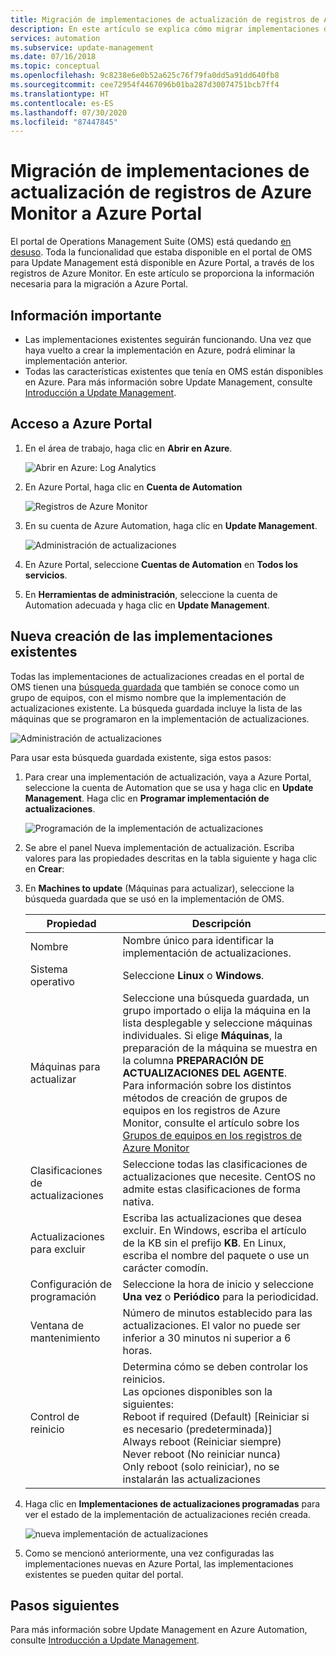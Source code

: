 ```yaml
---
title: Migración de implementaciones de actualización de registros de Azure Monitor a Azure Portal
description: En este artículo se explica cómo migrar implementaciones de actualización de registros de Azure Monitor a Azure Portal.
services: automation
ms.subservice: update-management
ms.date: 07/16/2018
ms.topic: conceptual
ms.openlocfilehash: 9c8238e6e0b52a625c76f79fa0dd5a91dd640fb8
ms.sourcegitcommit: cee72954f4467096b01ba287d30074751bcb7ff4
ms.translationtype: HT
ms.contentlocale: es-ES
ms.lasthandoff: 07/30/2020
ms.locfileid: "87447845"
---
```

# <a name="migrate-azure-monitor-logs-update-deployments-to-azure-portal"></a>Migración de implementaciones de actualización de registros de Azure Monitor a Azure Portal

El portal de Operations Management Suite (OMS) está quedando [en desuso](../azure-monitor/platform/oms-portal-transition.md). Toda la funcionalidad que estaba disponible en el portal de OMS para Update Management está disponible en Azure Portal, a través de los registros de Azure Monitor. En este artículo se proporciona la información necesaria para la migración a Azure Portal.

## <a name="key-information"></a>Información importante

* Las implementaciones existentes seguirán funcionando. Una vez que haya vuelto a crear la implementación en Azure, podrá eliminar la implementación anterior.
* Todas las características existentes que tenía en OMS están disponibles en Azure. Para más información sobre Update Management, consulte [Introducción a Update Management](update-management/update-mgmt-overview.md).

## <a name="access-the-azure-portal"></a>Acceso a Azure Portal

1. En el área de trabajo, haga clic en **Abrir en Azure**. 

    ![Abrir en Azure: Log Analytics](media/migrate-oms-update-deployments/link-to-azure-portal.png)

2. En Azure Portal, haga clic en **Cuenta de Automation**

    ![Registros de Azure Monitor](media/migrate-oms-update-deployments/log-analytics.png)

3. En su cuenta de Azure Automation, haga clic en **Update Management**.

    ![Administración de actualizaciones](media/migrate-oms-update-deployments/azure-automation.png)

4. En Azure Portal, seleccione **Cuentas de Automation** en **Todos los servicios**. 

5. En **Herramientas de administración**, seleccione la cuenta de Automation adecuada y haga clic en **Update Management**.

## <a name="recreate-existing-deployments"></a>Nueva creación de las implementaciones existentes

Todas las implementaciones de actualizaciones creadas en el portal de OMS tienen una [búsqueda guardada](../azure-monitor/platform/computer-groups.md) que también se conoce como un grupo de equipos, con el mismo nombre que la implementación de actualizaciones existente. La búsqueda guardada incluye la lista de las máquinas que se programaron en la implementación de actualizaciones.

![Administración de actualizaciones](media/migrate-oms-update-deployments/oms-deployment.png)

Para usar esta búsqueda guardada existente, siga estos pasos:

1. Para crear una implementación de actualización, vaya a Azure Portal, seleccione la cuenta de Automation que se usa y haga clic en **Update Management**. Haga clic en **Programar implementación de actualizaciones**.

    ![Programación de la implementación de actualizaciones](media/migrate-oms-update-deployments/schedule-update-deployment.png)

2. Se abre el panel Nueva implementación de actualización. Escriba valores para las propiedades descritas en la tabla siguiente y haga clic en **Crear**:

3. En **Machines to update** (Máquinas para actualizar), seleccione la búsqueda guardada que se usó en la implementación de OMS.

    | Propiedad | Descripción |
    | --- | --- |
    |Nombre |Nombre único para identificar la implementación de actualizaciones. |
    |Sistema operativo| Seleccione **Linux** o **Windows**.|
    |Máquinas para actualizar |Seleccione una búsqueda guardada, un grupo importado o elija la máquina en la lista desplegable y seleccione máquinas individuales. Si elige **Máquinas**, la preparación de la máquina se muestra en la columna **PREPARACIÓN DE ACTUALIZACIONES DEL AGENTE**.</br> Para información sobre los distintos métodos de creación de grupos de equipos en los registros de Azure Monitor, consulte el artículo sobre los [Grupos de equipos en los registros de Azure Monitor](../azure-monitor/platform/computer-groups.md) |
    |Clasificaciones de actualizaciones|Seleccione todas las clasificaciones de actualizaciones que necesite. CentOS no admite estas clasificaciones de forma nativa.|
    |Actualizaciones para excluir|Escriba las actualizaciones que desea excluir. En Windows, escriba el artículo de la KB sin el prefijo **KB**. En Linux, escriba el nombre del paquete o use un carácter comodín.  |
    |Configuración de programación|Seleccione la hora de inicio y seleccione **Una vez** o **Periódico** para la periodicidad. | 
    | Ventana de mantenimiento |Número de minutos establecido para las actualizaciones. El valor no puede ser inferior a 30 minutos ni superior a 6 horas. |
    | Control de reinicio| Determina cómo se deben controlar los reinicios.</br>Las opciones disponibles son la siguientes:</br>Reboot if required (Default) [Reiniciar si es necesario (predeterminada)]</br>Always reboot (Reiniciar siempre)</br>Never reboot (No reiniciar nunca)</br>Only reboot (solo reiniciar), no se instalarán las actualizaciones|

4. Haga clic en **Implementaciones de actualizaciones programadas** para ver el estado de la implementación de actualizaciones recién creada.

    ![nueva implementación de actualizaciones](media/migrate-oms-update-deployments/new-update-deployment.png)

5. Como se mencionó anteriormente, una vez configuradas las implementaciones nuevas en Azure Portal, las implementaciones existentes se pueden quitar del portal.

## <a name="next-steps"></a>Pasos siguientes

Para más información sobre Update Management en Azure Automation, consulte [Introducción a Update Management](update-management/update-mgmt-overview.md).
